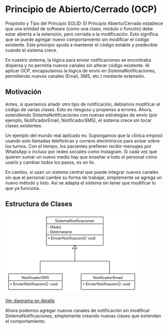 # Principio de Abierto/Cerrado (OCP)

Propósito y Tipo del Principio SOLID: El Principio Abierto/Cerrado establece que una entidad de software (como una clase, módulo o función) debe estar abierta a la extensión, pero cerrada a la modificación. Esto significa que se puede agregar nuevo comportamiento sin modificar el código existente. Este principio ayuda a mantener el código estable y predecible cuando el sistema crece.

En nuestro sistema, la lógica para enviar notificaciones se encontraba dispersa y no permitía nuevos canales sin alterar código existente. Al aplicar OCP, encapsulamos la lógica de envío en SistemaNotificaciones, permitiendo nuevos canales (Email, SMS, etc.) mediante extensión.

## Motivación

Antes, si queríamos añadir otro tipo de notificación, debíamos modificar el código de varias clases. Esto es riesgoso y propenso a errores. Ahora, extendiendo SistemaNotificaciones con nuevas estrategias de envío (por ejemplo, NotificadorEmail, NotificadorSMS), el sistema crece sin tocar clases existentes.

Un ejemplo del mundo real aplicado es: Supongamos que la clínica empezó usando solo llamadas telefónicas y correos electrónicos para avisar sobre los turnos. Con el tiempo, los pacientes prefieren recibir mensajes por WhatsApp o incluso por redes sociales como Instagram. Si cada vez que quieren sumar un nuevo medio hay que enseñar a todo el personal cómo usarlo y cambiar todos los pasos, es un lío.

En cambio, si usan un sistema central que puede integrar nuevos canales sin que el personal cambie su forma de trabajar, simplemente se agrega un nuevo método y listo. Así se adapta el sistema sin tener que modificar lo que ya funciona.

## Estructura de Clases

![Diagrama OCP](https://github.com/skalapuj/SistemaGestionTurnos/raw/main/imagenes/solid/OCP.png)

[Ver diagrama en detalle](https://drive.google.com/file/d/11jWMnbvvoTs6F9Jyj6gsnQP2EkqqNA4N/view?usp=sharing)

Ahora podemos agregar nuevos canales de notificación sin modificar SistemaNotificaciones, simplemente creando nuevas clases que extiendan el comportamiento.

